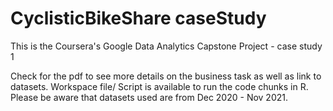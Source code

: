 # CyclisticBikeShare caseStudy
 This is the Coursera's Google Data Analytics Capstone Project - case study 1

Check for the pdf to see more details on the business task as well as link to datasets. Workspace file/ Script is available to run the code chunks in R.
Please be aware that datasets used are from Dec 2020 - Nov 2021.